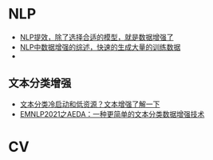 
# NLP

- [NLP提效，除了选择合适的模型，就是数据增强了](https://mp.weixin.qq.com/s?__biz=MzI3ODgwODA2MA==&mid=2247499718&idx=3&sn=244187396e0be076c362d66042642ae5&chksm=eb53eb55dc2462431a2b1973d7d5841155224058766b40abc920df890426db6fea9a582b226b&mpshare=1&scene=24&srcid=0223JH6BohqpsAVWq0lnmCzn&sharer_sharetime=1614052156803&sharer_shareid=9d627645afe156ff11b0a8519d982bcd&exportkey=A8i3%2Bbs71dTLz2W%2F017MNK8%3D&pass_ticket=3YSLQZ0%2BFGkSbSLIxeI5ld3daRcSE5x5m%2FqFag47PCWFTeogIXft8nu1uI5rJumG&wx_header=0#rd)
- [NLP中数据增强的综述，快速的生成大量的训练数据](https://mp.weixin.qq.com/s?__biz=Mzg5ODAzMTkyMg==&mid=2247489174&idx=2&sn=f767fa29fb0271991c1ffaa8b7efc3d2&chksm=c0699ecbf71e17dd414a688cb6b495212fd5cdc7bbd62a20092344a67de616dd5a0624dc30e4&mpshare=1&scene=24&srcid=&sharer_sharetime=1589850684741&sharer_shareid=9d627645afe156ff11b0a8519d982bcd&exportkey=A22jcalMz0AkmI3jFSPjmhU%3D&pass_ticket=H0sgsFf0Diewumyma%2FRYfqkoyYzoismRNGo4T2CNs2J00r2R%2FjAgF5ufzYIdfDws&wx_header=0#rd)
- 


## 文本分类增强
- [文本分类冷启动和低资源？文本增强了解一下](https://zhuanlan.zhihu.com/p/112877845)
- [EMNLP2021之AEDA：一种更简单的文本分类数据增强技术](https://mp.weixin.qq.com/s?__biz=Mzg5MTU1NTE1OQ==&mid=2247484975&idx=1&sn=7d721053b41cb0dbb0826960b1716c2a&chksm=cfcada17f8bd5301beb33f5920c53814441d413cc9513cfc469d5a2da0e4282b19514f1b0384&mpshare=1&scene=24&srcid=09092sEMgIHmBJdK0P9be1kR&sharer_sharetime=1631200609463&sharer_shareid=9d627645afe156ff11b0a8519d982bcd&exportkey=A74373Mmwx6ksraYoF8dM9o%3D&pass_ticket=3YSLQZ0%2BFGkSbSLIxeI5ld3daRcSE5x5m%2FqFag47PCWFTeogIXft8nu1uI5rJumG&wx_header=0#rd)



# CV